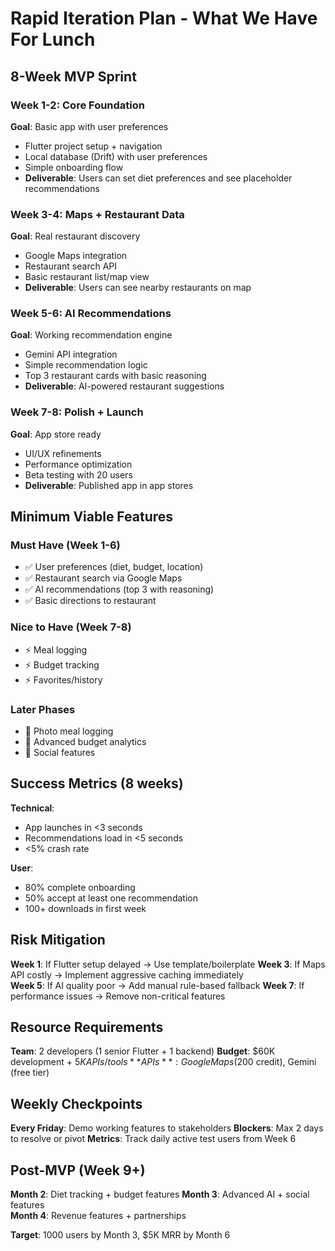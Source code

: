 # Rapid Iteration Plan - What We Have For Lunch

## 8-Week MVP Sprint

### Week 1-2: Core Foundation
**Goal**: Basic app with user preferences
- Flutter project setup + navigation
- Local database (Drift) with user preferences
- Simple onboarding flow
- **Deliverable**: Users can set diet preferences and see placeholder recommendations

### Week 3-4: Maps + Restaurant Data  
**Goal**: Real restaurant discovery
- Google Maps integration
- Restaurant search API
- Basic restaurant list/map view
- **Deliverable**: Users can see nearby restaurants on map

### Week 5-6: AI Recommendations
**Goal**: Working recommendation engine
- Gemini API integration
- Simple recommendation logic
- Top 3 restaurant cards with basic reasoning
- **Deliverable**: AI-powered restaurant suggestions

### Week 7-8: Polish + Launch
**Goal**: App store ready
- UI/UX refinements
- Performance optimization
- Beta testing with 20 users
- **Deliverable**: Published app in app stores

## Minimum Viable Features

### Must Have (Week 1-6)
- ✅ User preferences (diet, budget, location)
- ✅ Restaurant search via Google Maps
- ✅ AI recommendations (top 3 with reasoning)
- ✅ Basic directions to restaurant

### Nice to Have (Week 7-8)
- ⚡ Meal logging
- ⚡ Budget tracking
- ⚡ Favorites/history

### Later Phases
- 📱 Photo meal logging
- 🎯 Advanced budget analytics  
- 👥 Social features

## Success Metrics (8 weeks)

**Technical**:
- App launches in <3 seconds
- Recommendations load in <5 seconds
- <5% crash rate

**User**:
- 80% complete onboarding
- 50% accept at least one recommendation
- 100+ downloads in first week

## Risk Mitigation

**Week 1**: If Flutter setup delayed → Use template/boilerplate
**Week 3**: If Maps API costly → Implement aggressive caching immediately  
**Week 5**: If AI quality poor → Add manual rule-based fallback
**Week 7**: If performance issues → Remove non-critical features

## Resource Requirements

**Team**: 2 developers (1 senior Flutter + 1 backend)
**Budget**: $60K development + $5K APIs/tools
**APIs**: Google Maps ($200 credit), Gemini (free tier)

## Weekly Checkpoints

**Every Friday**: Demo working features to stakeholders
**Blockers**: Max 2 days to resolve or pivot
**Metrics**: Track daily active test users from Week 6

## Post-MVP (Week 9+)

**Month 2**: Diet tracking + budget features
**Month 3**: Advanced AI + social features  
**Month 4**: Revenue features + partnerships

**Target**: 1000 users by Month 3, $5K MRR by Month 6